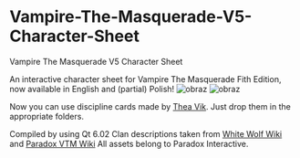 # Vampire-The-Masquerade-V5-Character-Sheet
Vampire The Masquerade V5 Character Sheet

An interactive character sheet for Vampire The Masquerade Fith Edition, now available in English and (partial) Polish!
![obraz](https://github.com/Pkow1999/Vampire-The-Masquerade-V5-Character-Sheet/assets/72875240/cac8df8f-5913-4d51-8c22-1abd388f6209)
![obraz](https://github.com/Pkow1999/Vampire-The-Masquerade-V5-Character-Sheet/assets/72875240/dd869442-2da4-42db-bd8e-ee1167a9d2d6)



Now you can use discipline cards made by [Thea Vik](https://www.storytellersvault.com/browse.php?author=Thea%20Vik). Just drop them in the appropriate folders.


Compiled by using Qt 6.02
Clan descriptions taken from [White Wolf Wiki](https://whitewolf.fandom.com/wiki/Main_Page) and [Paradox VTM Wiki](https://vtm.paradoxwikis.com/VTM_Wiki)
All assets belong to Paradox Interactive. 
